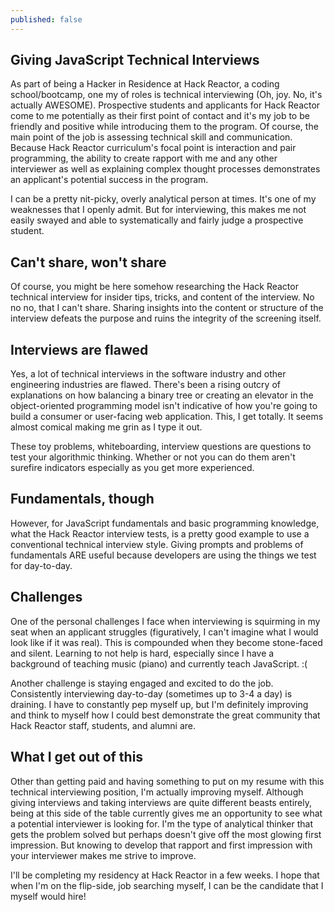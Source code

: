 ```yaml
---
published: false
---
```

## Giving JavaScript Technical Interviews

As part of being a Hacker in Residence at Hack Reactor, a coding school/bootcamp, one my of roles is technical interviewing (Oh, joy. No, it's actually AWESOME). Prospective students and applicants for Hack Reactor come to me potentially as their first point of contact and it's my job to be friendly and positive while introducing them to the program. Of course, the main point of the job is assessing technical skill and communication. Because Hack Reactor curriculum's focal point is interaction and pair programming, the ability to create rapport with me and any other interviewer as well as explaining complex thought processes demonstrates an applicant's potential success in the program.

I can be a pretty nit-picky, overly analytical person at times. It's one of my weaknesses that I openly admit. But for interviewing, this makes me not easily swayed and able to systematically and fairly judge a prospective student.

## Can't share, won't share

Of course, you might be here somehow researching the Hack Reactor technical interview for insider tips, tricks, and content of the interview. No no no, that I can't share. Sharing insights into the content or structure of the interview defeats the purpose and ruins the integrity of the screening itself.

## Interviews are flawed

Yes, a lot of technical interviews in the software industry and other engineering industries are flawed. There's been a rising outcry of explanations on how balancing a binary tree or creating an elevator in the object-oriented programming model isn't indicative of how you're going to build a consumer or user-facing web application. This, I get totally. It seems almost comical making me grin as I type it out.

These toy problems, whiteboarding, interview questions are questions to test your algorithmic thinking. Whether or not you can do them aren't surefire indicators especially as you get more experienced.

## Fundamentals, though

However, for JavaScript fundamentals and basic programming knowledge, what the Hack Reactor interview tests, is a pretty good example to use a conventional technical interview style. Giving prompts and problems of fundamentals ARE useful because developers are using the things we test for day-to-day.

## Challenges

One of the personal challenges I face when interviewing is squirming in my seat when an applicant struggles (figuratively, I can't imagine what I would look like if it was real). This is compounded when they become stone-faced and silent. Learning to not help is hard, especially since I have a background of teaching music (piano) and currently teach JavaScript. :(

Another challenge is staying engaged and excited to do the job. Consistently interviewing day-to-day (sometimes up to 3-4 a day) is draining. I have to constantly pep myself up, but I'm definitely improving and think to myself how I could best demonstrate the great community that Hack Reactor staff, students, and alumni are.

## What I get out of this

Other than getting paid and having something to put on my resume with this technical interviewing position, I'm actually improving myself. Although giving interviews and taking interviews are quite different beasts entirely, being at this side of the table currently gives me an opportunity to see what a potential interviewer is looking for. I'm the type of analytical thinker that gets the problem solved but perhaps doesn't give off the most glowing first impression. But knowing to develop that rapport and first impression with your interviewer makes me strive to improve.

I'll be completing my residency at Hack Reactor in a few weeks. I hope that when I'm on the flip-side, job searching myself, I can be the candidate that I myself would hire!